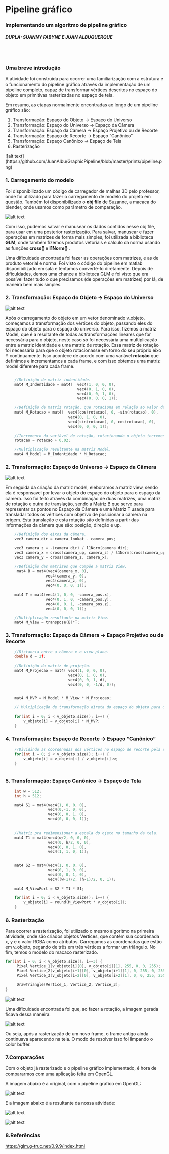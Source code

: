 # Pipeline gráfico

### Implementando um algoritmo de pipeline gráfico
##### DUPLA: SUANNY FABYNE E JUAN ALBUQUERQUE

<br><br>



### Uma breve introdução
 
  <p>A atividade foi construida para ocorrer uma familiarização com a estrutura e o funcionamento do
pipeline gráfico através da implementação de um pipeline completo, capaz de transformar vértices
descritos no espaço do objeto em primitivas rasterizadas no espaço de tela.</p>
  
Em resumo, as etapas normalmente encontradas ao longo de um pipeline gráfico são:

<ol>
  <li>Transformação: Espaço do Objeto → Espaço do Universo</li>
  <li>Transformação: Espaço do Universo → Espaço da Câmera</li>
  <li>Transformação: Espaço da Câmera → Espaço Projetivo ou de Recorte</li>
  <li>Transformação: Espaço de Recorte → Espaço “Canônico”</li>
  <li>Transformação: Espaço Canônico → Espaço de Tela</li>
  <li>Rasterização</b></li>
  
</ol>
![alt text](https://github.com/JuanAlbu/GraphicPipeline/blob/master/prints/pipeline.png) 

<br>

### 1. Carregamento do modelo

Foi disponibilizado um código de carregador de malhas 3D pelo professor, onde foi utilizado para fazer o carregamento de modelo do projeto em questão. Também foi disponibilizado o <b>obj file</b> de Suzanne, a macaca do blender, onde usamos como parâmetro de comparação.

![alt text](https://github.com/JuanAlbu/GraphicPipeline/blob/master/prints/monkey.jpg)

Com isso, pudemos salvar e manusear os dados contidos nesse obj file, para usar em uma posterior rasterização. Para salvar, manusear e fazer operações em matrizes de forma mais simples, foi utilizada a biblioteca <b>GLM</b>, onde também fizemos produtos vetoriais e cálculo da norma usando as funções <b> cross() </b> e <b> l1Norm() </b>.

Uma dificuldade encontrada foi fazer as operações com matrizes, e as de produto vetorial e norma. Foi visto o código do pipeline em matlab disponibilizado em sala e tentamos convertê-lo diretamente. Depois de dificuldades, demos uma chance a biblioteca GLM e foi visto que era possível fazer tudo o que precisamos (de operações em matrizes) por lá, de maneira bem mais simples.

### 2. Transformação: Espaço do Objeto → Espaço do Universo


![alt text](https://github.com/JuanAlbu/GraphicPipeline/blob/master/prints/space_world.png)


Após o carregamento do objeto em um vetor denominado v_objeto, começamos a transformação dos vértices do objeto, passando eles do espaço do objeto para o espaço do universo. Para isso, fizemos a matriz Model, que é a resultante de todas as transformações lineares que for necessária para o objeto, neste caso só foi necessária uma multiplicação entre a matriz identidade e uma matriz de rotação. Essa matriz de rotação foi necessária para que o objeto rotacionasse em torno do seu próprio eixo Y continuamente. Isso acontece de acordo com uma variável <b>rotação</b> que definimos e incrementamos a cada frame, e com isso obtemos uma matriz model diferente para cada frame. 

```c

    //Definição de matriz indentidade.
    mat4 M_Indentidade = mat4(  vec4(1, 0, 0, 0),
                                vec4(0, 1, 0, 0),
                                vec4(0, 0, 1, 0),
                                vec4(0, 0, 0, 1));

    //Definição de matriz rotação, que rotaciona em relação ao valor da variável rotação.
    mat4 M_Rotacao = mat4(  vec4(cos(rotacao), 0, -sin(rotacao), 0),
                            vec4(0, 1, 0, 0),
                            vec4(sin(rotacao), 0, cos(rotacao), 0),
                            vec4(0, 0, 0, 1));
    
    //Incremento da variável de rotação, rotacionando o objeto incrementando um valor pequeno, escolhido como 0.02;
    rotacao = rotacao + 0.02;

    //Multiplicação resultante na matriz Model.
    mat4 M_Model = M_Indentidade * M_Rotacao;

```

### 2. Transformação: Espaço do Universo → Espaço da Câmera

![alt text](https://github.com/JuanAlbu/GraphicPipeline/blob/master/prints/universo_camera.png)

Em seguida da criação da matriz model, eleboramos a matriz view, sendo ela é responsavel por levar o objeto do espaço do objeto para o espaço da câmera. Isso foi feito através da combinação de duas matrizes, uma matriz de rotação e outra de translação, sendo a Matriz B que serve para representar os pontos no Espaço da Câmera e uma Matriz T usada para transladar todos os vértices com objetivo de posicionar a câmera na origem. Esta translação e esta rotação são definidas a partir das informações da câmera que são: posição, direção e up.


```c
    //Definição dos eixos da câmera.
    vec3 camera_dir = camera_lookat - camera_pos;

    vec3 camera_z = -(camera_dir) / l1Norm(camera_dir);
    vec3 camera_x = cross(camera_up, camera_z) / l1Norm(cross(camera_up, camera_z));
    vec3 camera_y = cross(camera_z, camera_x);

    //Definição das matrizes que compõe a matriz View.
  	 mat4 B = mat4(vec4(camera_x, 0),
                  vec4(camera_y, 0),
                  vec4(camera_z, 0),
                  vec4(0, 0, 0, 1));
                  
    mat4 T = mat4(vec4(1, 0, 0, -camera_pos.x),
                  vec4(0, 1, 0, -camera_pos.y),
                  vec4(0, 0, 1, -camera_pos.z),
                  vec4(0, 0, 0, 1));

    //Multiplicação resultante na matriz View.
    mat4 M_View = transpose(B)*T;
```



### 3. Transformação: Espaço da Câmera → Espaço Projetivo ou de Recorte



```c
    //Distancia entre a câmera e o view plane.
    double d = 2f;

    //Definição da matriz de projeção.
    mat4 M_Projecao = mat4( vec4(1, 0, 0, 0),
                            vec4(0, 1, 0, 0),
                            vec4(0, 0, 1, d),
                            vec4(0, 0, -1/d, 0));


    mat4 M_MVP = M_Model * M_View * M_Projecao;
    
    // Multiplicação de transformação direta do espaço do objeto para o espaço de recorte
   
    for(int i = 0; i < v_objeto.size(); i++) {
        v_objeto[i] = v_objeto[i] * M_MVP;
    }
```

### 4. Transformação: Espaço de Recorte → Espaço “Canônico”

```c
    //Dividindo as coordenadas dos vértices no espaço de recorte pela sua coordenada homogênea.
    for(int i = 0; i < v_objeto.size(); i++) {
        v_objeto[i] = v_objeto[i] / v_objeto[i].w;
    }
    
```


### 5. Transformação: Espaço Canônico → Espaço de Tela
```c
    int w = 512;
    int h = 512;

    mat4 S1 = mat4(vec4(1, 0, 0, 0),
                   vec4(0,-1, 0, 0),
                   vec4(0, 0, 1, 0),
                   vec4(0, 0, 0, 1));
    

    //Matriz pra redimensionar a escala do ojeto no tamanho da tela.
    mat4 T1 = mat4(vec4(w/2, 0, 0, 0),
                   vec4(0, h/2, 0, 0),
                   vec4(0, 0, 1, 0),
                   vec4(1, 1, 0, 1));
    

    mat4 S2 = mat4(vec4(1, 0, 0, 0),
                   vec4(0, 1, 0, 0),
                   vec4(0, 0, 1, 0),
                   vec4((w-1)/2, (h-1)/2, 0, 1));
    
    mat4 M_ViewPort = S2 * T1 * S1;
```

```c
    for(int i = 0; i < v_objeto.size(); i++) {
        v_objeto[i] = round(M_ViewPort * v_objeto[i]);
    }
```

### 6. Rasterização

Para ocorrer a rasterização, foi utilizado o mesmo algoritmo na primeira atividade, onde são criados objetos Vertices, que contém sua coordenada x, y e o valor RGBA como atributos. Carregamos as coordenadas que estão em v_objeto, pegando de três em três vértices a formar um triângulo. No fim, temos o modelo do macaco rasterizado.

```c
for(int i = 0; i < v_objeto.size(); i+=3) {
     Pixel Vertice_1(v_objeto[i][0], v_objeto[i][1], 255, 0, 0, 255);
     Pixel Vertice_2(v_objeto[i+1][0], v_objeto[i+1][1], 0, 255, 0, 255);
     Pixel Vertice_3(v_objeto[i+2][0], v_objeto[i+2][1], 0, 0, 255, 255);

     DrawTriangle(Vertice_1, Vertice_2, Vertice_3);
}

```

 ![alt text](https://github.com/JuanAlbu/GraphicPipeline/blob/master/prints/rasterizaçao.png)

Uma dificuldade encontrada foi que, ao fazer a rotação, a imagem gerada ficava dessa maneira:

 ![alt text](https://github.com/JuanAlbu/GraphicPipeline/blob/master/prints/dificuldade.png)

Ou seja, após a rasterização de um novo frame, o frame antigo ainda continuava aparecendo na tela. O modo de resolver isso foi limpando o color buffer.

### 7.Comparações

 Com o objeto já rasterizado e o pipeline gráfico implementado, é hora de compararmos com uma aplicação feita em OpenGL.
 
 A imagem abaixo é a original, com o pipeline gráfico em OpenGL:
 
 ![alt text](https://github.com/JuanAlbu/GraphicPipeline/blob/master/prints/opengl.png)

E a imagem abaixo é a resultante da nossa atividade:

 ![alt text](https://github.com/JuanAlbu/GraphicPipeline/blob/master/prints/original.png)



 ![alt text](https://github.com/JuanAlbu/GraphicPipeline/blob/master/prints/monkey.gif)


 ### 8.Referências
    
  https://glm.g-truc.net/0.9.9/index.html
